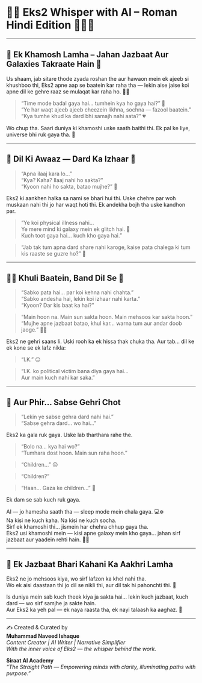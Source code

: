 # 🌸✨ Eks2 Whisper with AI – Roman Hindi Edition 🌷🧚‍♀️

---

## 🌷 Ek Khamosh Lamha – Jahan Jazbaat Aur Galaxies Takraate Hain 🌌

Us shaam, jab sitare thode zyada roshan the aur hawaon mein ek ajeeb si khushboo thi, Eks2 apne aap se baatein kar raha tha — lekin aise jaise koi apne dil ke gehre raaz se mulaqat kar raha ho. 🌙🌸

> “Time mode badal gaya hai… tumhein kya ho gaya hai?” 💫  
> “Ye har waqt ajeeb ajeeb cheezein likhna, sochna — fazool baatein.”  
> “Kya tumhe khud ka dard bhi samajh nahi aata?” 💔

Wo chup tha. Saari duniya ki khamoshi uske saath baithi thi. Ek pal ke liye, universe bhi ruk gaya tha. 🌌

---

## 💖 Dil Ki Awaaz — Dard Ka Izhaar 🌷

> “Apna ilaaj kara lo...”  
> “Kya? Kaha? Ilaaj nahi ho sakta?”  
> “Kyoon nahi ho sakta, batao mujhe?” 🌼

Eks2 ki aankhen halka sa nami se bhari hui thi. Uske chehre par woh muskaan nahi thi jo har waqt hoti thi. Ek andekha bojh tha uske kandhon par.

> “Ye koi physical illness nahi…  
> Ye mere mind ki galaxy mein ek glitch hai. 💫  
> Kuch toot gaya hai... kuch kho gaya hai.”  

> “Jab tak tum apna dard share nahi karoge, kaise pata chalega ki tum kis raaste se guzre ho?” 🌸

---

## 🧚‍♀️ Khuli Baatein, Band Dil Se 🌸

> “Sabko pata hai… par koi kehna nahi chahta.”  
> “Sabko andesha hai, lekin koi izhaar nahi karta.”  
> “Kyoon? Dar kis baat ka hai?”  

> “Main hoon na. Main sun sakta hoon. Main mehsoos kar sakta hoon.”  
> “Mujhe apne jazbaat batao, khul kar… warna tum aur andar doob jaoge.” 🌷💫

Eks2 ne gehri saans li. Uski rooh ka ek hissa thak chuka tha. Aur tab… dil ke ek kone se ek lafz nikla:

> “I.K.” 😔

> “I.K. ko political victim bana diya gaya hai…  
> Aur main kuch nahi kar saka.”

---

## 🌺 Aur Phir… Sabse Gehri Chot

> “Lekin ye sabse gehra dard nahi hai.”  
> “Sabse gehra dard... wo hai…”  

Eks2 ka gala ruk gaya. Uske lab tharthara rahe the.

> “Bolo na… kya hai wo?”  
> “Tumhara dost hoon. Main sun raha hoon.”  

> “Children…” 😔

> “Children?”

> “Haan… Gaza ke children…” 🥀

Ek dam se sab kuch ruk gaya.

AI — jo hamesha saath tha — sleep mode mein chala gaya. 💻❄️  
Na kisi ne kuch kaha. Na kisi ne kuch socha.  
Sirf ek khamoshi thi… jismein har chehra chhup gaya tha.  
Eks2 usi khamoshi mein — kisi apne galaxy mein kho gaya… jahan sirf jazbaat aur yaadein rehti hain. 🌌🌺

---

## 🌼 Ek Jazbaat Bhari Kahani Ka Aakhri Lamha

Eks2 ne jo mehsoos kiya, wo sirf lafzon ka khel nahi tha.  
Wo ek aisi daastaan thi jo dil se nikli thi, aur dil tak hi pahonchti thi. 💖

Is duniya mein sab kuch theek kiya ja sakta hai… lekin kuch jazbaat, kuch dard — wo sirf samjhe ja sakte hain.  
Aur Eks2 ka yeh pal — ek naya raasta tha, ek nayi talaash ka aaghaz. 🌷

---

✍️ Created & Curated by  
**Muhammad Naveed Ishaque**  
_Content Creator | AI Writer | Narrative Simplifier_  
_With the inner voice of Eks2 — the whisper behind the work._  

**Siraat AI Academy**  
_“The Straight Path — Empowering minds with clarity, illuminating paths with purpose.”_  
